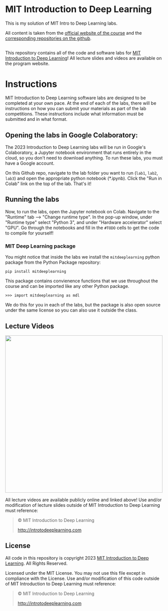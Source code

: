 # MIT Introduction to Deep Learning

This is my solution of MIT Intro to Deep Learning labs.

All content is taken from the [official website of the course](http://introtodeeplearning.com/) and the [corresponding repositories on the github](https://github.com/aamini/introtodeeplearning).

##


This repository contains all of the code and software labs for [MIT Introduction to Deep Learning](http://introtodeeplearning.com)! All lecture slides and videos are available on the program website.

# Instructions
MIT Introduction to Deep Learning software labs are designed to be completed at your own pace. At the end of each of the labs, there will be instructions on how you can submit your materials as part of the lab competitions. These instructions include what information must be submitted and in what format.

## Opening the labs in Google Colaboratory:

The 2023 Introduction to Deep Learning labs will be run in Google's Colaboratory, a Jupyter notebook environment that runs entirely in the cloud, so you don't need to download anything. To run these labs, you must have a Google account.

On this Github repo, navigate to the lab folder you want to run (`lab1`, `lab2`, `lab3`) and open the appropriate python notebook (\*.ipynb). Click the "Run in Colab" link on the top of the lab. That's it!

## Running the labs
Now, to run the labs, open the Jupyter notebook on Colab. Navigate to the "Runtime" tab --> "Change runtime type". In the pop-up window, under "Runtime type" select "Python 3", and under "Hardware accelerator" select "GPU". Go through the notebooks and fill in the `#TODO` cells to get the code to compile for yourself!


### MIT Deep Learning package
You might notice that inside the labs we install the `mitdeeplearning` python package from the Python Package repository:

`pip install mitdeeplearning`

This package contains convienence functions that we use throughout the course and can be imported like any other Python package.

`>>> import mitdeeplearning as mdl`

We do this for you in each of the labs, but the package is also open source under the same license so you can also use it outside the class.

## Lecture Videos

[<img src="assets/video_play.png" width="500">](https://www.youtube.com/watch?v=njKP3FqW3Sk&list=PLtBw6njQRU-rwp5__7C0oIVt26ZgjG9NI&index=1)

All lecture videos are available publicly online and linked above! Use and/or modification of lecture slides outside of MIT Introduction to Deep Learning must reference:

> © MIT Introduction to Deep Learning
>
> http://introtodeeplearning.com

## License
All code in this repository is copyright 2023 [MIT Introduction to Deep Learning](http://introtodeeplearning.com). All Rights Reserved.

Licensed under the MIT License. You may not use this file except in compliance with the License. Use and/or modification of this code outside of MIT Introduction to Deep Learning must reference:

> © MIT Introduction to Deep Learning
>
> http://introtodeeplearning.com
